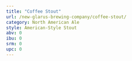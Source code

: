 ```yaml
---
title: "Coffee Stout"
url: /new-glarus-brewing-company/coffee-stout/
category: North American Ale
style: American-Style Stout
abv: 0
ibu: 0
srm: 0
upc: 0
---
```



